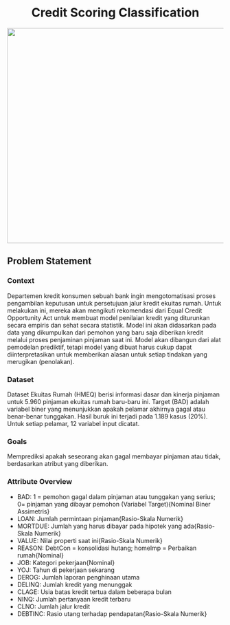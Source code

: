 <h1 align="center"> Credit Scoring Classification </h1>
<p align="center">
    <img src="https://miro.medium.com/max/1400/1*BIZJkKcNp8U0XBf8UX34bQ.png" width="700" height="500">
</p>

## Problem Statement

### Context
Departemen kredit konsumen sebuah bank ingin mengotomatisasi proses pengambilan keputusan untuk persetujuan jalur kredit ekuitas rumah. Untuk melakukan ini, mereka akan mengikuti rekomendasi dari Equal Credit Opportunity Act untuk membuat model penilaian kredit yang diturunkan secara empiris dan sehat secara statistik. Model ini akan didasarkan pada data yang dikumpulkan dari pemohon yang baru saja diberikan kredit melalui proses penjaminan pinjaman saat ini. Model akan dibangun dari alat pemodelan prediktif, tetapi model yang dibuat harus cukup dapat diinterpretasikan untuk memberikan alasan untuk setiap tindakan yang merugikan (penolakan).

### Dataset
Dataset Ekuitas Rumah (HMEQ) berisi informasi dasar dan kinerja pinjaman untuk 5.960 pinjaman ekuitas rumah baru-baru ini. Target (BAD) adalah variabel biner yang menunjukkan apakah pelamar akhirnya gagal atau benar-benar tunggakan. Hasil buruk ini terjadi pada 1.189 kasus (20%). Untuk setiap pelamar, 12 variabel input dicatat.

### Goals
Memprediksi apakah seseorang akan gagal membayar pinjaman atau tidak, berdasarkan atribut yang diberikan.

### Attribute Overview
- BAD: 1 = pemohon gagal dalam pinjaman atau tunggakan yang serius; 0= pinjaman yang dibayar pemohon (Variabel Target){Nominal Biner Assimetris}
- LOAN: Jumlah permintaan pinjaman{Rasio-Skala Numerik}
- MORTDUE: Jumlah yang harus dibayar pada hipotek yang ada{Rasio-Skala Numerik}
- VALUE: Nilai properti saat ini{Rasio-Skala Numerik}
- REASON: DebtCon = konsolidasi hutang; homelmp = Perbaikan rumah{Nominal}
- JOB: Kategori pekerjaan{Nominal}
- YOJ: Tahun di pekerjaan sekarang
- DEROG: Jumlah laporan penghinaan utama
- DELINQ: Jumlah kredit yang menunggak
- CLAGE: Usia batas kredit tertua dalam beberapa bulan
- NINQ: Jumlah pertanyaan kredit terbaru
- CLNO: Jumlah jalur kredit
- DEBTINC: Rasio utang terhadap pendapatan{Rasio-Skala Numerik}

## 
